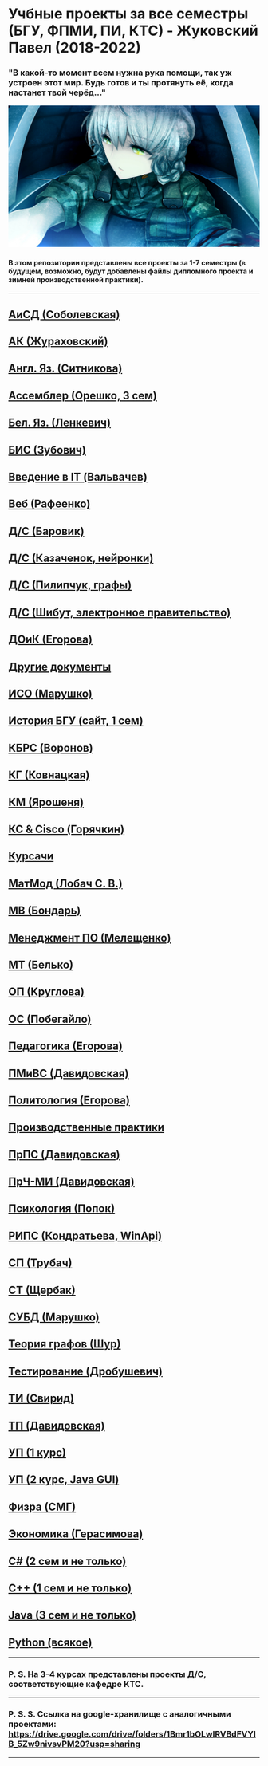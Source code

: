 Учбные проекты за все семестры (БГУ, ФПМИ, ПИ, КТС) - Жуковский Павел (2018-2022)
===
### "В какой-то момент всем нужна рука помощи, так уж устроен этот мир. Будь готов и ты протянуть её, когда настанет твой черёд..."
![Here could be image, but your Internet is too slow...](https://github.com/Shist/Zhukouski_Pavel_BSU_Projects/blob/master/Other%20documents/BG.jpg)
#### В этом репозитории представлены все проекты за 1-7 семестры (в будущем, возможно, будут добавлены файлы дипломного проекта и зимней производственной практики).
---
[АиСД (Соболевская)](https://github.com/Shist/Zhukouski_Pavel_BSU_Projects/tree/master/Algorithms%20and%20data%20structures)
---
[АК (Жураховский)](https://github.com/Shist/Zhukouski_Pavel_BSU_Projects/tree/master/Computer%20architecture)
---
[Англ. Яз. (Ситникова)](https://github.com/Shist/Zhukouski_Pavel_BSU_Projects/tree/master/English%20language)
---
[Ассемблер (Орешко, 3 сем)](https://github.com/Shist/Zhukouski_Pavel_BSU_Projects/tree/master/Assembler)
---
[Бел. Яз. (Ленкевич)](https://github.com/Shist/Zhukouski_Pavel_BSU_Projects/tree/master/Belarusian%20language)
---
[БИС (Зубович)](https://github.com/Shist/Zhukouski_Pavel_BSU_Projects/tree/master/Information%20systems%20security%20(Assembler))
---
[Введение в IT (Вальвачев)](https://github.com/Shist/Zhukouski_Pavel_BSU_Projects/tree/master/Introduction%20to%20IT)
---
[Веб (Рафеенко)](https://github.com/Shist/Zhukouski_Pavel_BSU_Projects/tree/master/Web-programming)
---
[Д/С (Баровик)](https://github.com/Shist/Zhukouski_Pavel_BSU_Projects/tree/master/Development%20of%20client-server%20applications%20(DS))
---
[Д/С (Казаченок, нейронки)](https://github.com/Shist/Zhukouski_Pavel_BSU_Projects/tree/master/Neural%20networks%20(DS))
---
[Д/С (Пилипчук, графы)](https://github.com/Shist/Zhukouski_Pavel_BSU_Projects/tree/master/Graph%20algorithms%20(DS))
---
[Д/С (Шибут, электронное правительство)](https://github.com/Shist/Zhukouski_Pavel_BSU_Projects/tree/master/Electronic%20government%20(DS))
---
[ДОиК (Егорова)](https://github.com/Shist/Zhukouski_Pavel_BSU_Projects/tree/master/Business%20communication)
---
[Другие документы](https://github.com/Shist/Zhukouski_Pavel_BSU_Projects/tree/master/Other%20documents)
---
[ИСО (Марушко)](https://github.com/Shist/Zhukouski_Pavel_BSU_Projects/tree/master/Operations%20research%20(ISO))
---
[История БГУ (сайт, 1 сем)](https://github.com/Shist/Zhukouski_Pavel_BSU_Projects/tree/master/BSU%20History%20(site))
---
[КБРС (Воронов)](https://github.com/Shist/Zhukouski_Pavel_BSU_Projects/tree/master/Information%20Systems%20Computer%20Security%20(KBRS))
---
[КГ (Ковнацкая)](https://github.com/Shist/Zhukouski_Pavel_BSU_Projects/tree/master/Computer%20graphics)
---
[КМ (Ярошеня)](https://github.com/Shist/Zhukouski_Pavel_BSU_Projects/tree/master/Cryptographic%20methods)
---
[КС & Cisco (Горячкин)](https://github.com/Shist/Zhukouski_Pavel_BSU_Projects/tree/master/Computer%20networks%20(Cisco))
---
[Курсачи](https://github.com/Shist/Zhukouski_Pavel_BSU_Projects/tree/master/Term%20papers)
---
[МатМод (Лобач С. В.)](https://github.com/Shist/Zhukouski_Pavel_BSU_Projects/tree/master/Math%20modeling)
---
[МВ (Бондарь)](https://github.com/Shist/Zhukouski_Pavel_BSU_Projects/tree/master/Calculation%20methods)
---
[Менеджмент ПО (Мелещенко)](https://github.com/Shist/Zhukouski_Pavel_BSU_Projects/tree/master/Software%20management)
---
[МТ (Белько)](https://github.com/Shist/Zhukouski_Pavel_BSU_Projects/tree/master/Broadcast%20methods)
---
[ОП (Круглова)](https://github.com/Shist/Zhukouski_Pavel_BSU_Projects/tree/master/Public%20politics)
---
[ОС (Побегайло)](https://github.com/Shist/Zhukouski_Pavel_BSU_Projects/tree/master/OS%20(WinApi))
---
[Педагогика (Егорова)](https://github.com/Shist/Zhukouski_Pavel_BSU_Projects/tree/master/Pedagogy)
---
[ПМиВС (Давидовская)](https://github.com/Shist/Zhukouski_Pavel_BSU_Projects/tree/master/Mobile%20and%20Embedded%20Systems%20Programming)
---
[Политология (Егорова)](https://github.com/Shist/Zhukouski_Pavel_BSU_Projects/tree/master/Political%20science)
---
[Производственные практики](https://github.com/Shist/Zhukouski_Pavel_BSU_Projects/tree/master/Industrial%20practices)
---
[ПрПС (Давидовская)](https://github.com/Shist/Zhukouski_Pavel_BSU_Projects/tree/master/Design%20of%20software%20systems)
---
[ПрЧ-МИ (Давидовская)](https://github.com/Shist/Zhukouski_Pavel_BSU_Projects/tree/master/Design%20of%20human-machine%20interfaces)
---
[Психология (Попок)](https://github.com/Shist/Zhukouski_Pavel_BSU_Projects/tree/master/Psychology)
---
[РИПС (Кондратьева, WinApi)](https://github.com/Shist/Zhukouski_Pavel_BSU_Projects/tree/master/Parallel%20systems%20(WinApi))
---
[СП (Трубач)](https://github.com/Shist/Zhukouski_Pavel_BSU_Projects/tree/master/System%20Programming%20(WinApi))
---
[СТ (Щербак)](https://github.com/Shist/Zhukouski_Pavel_BSU_Projects/tree/master/Telecommunication%20systems)
---
[СУБД (Марушко)](https://github.com/Shist/Zhukouski_Pavel_BSU_Projects/tree/master/Data%20models%20and%20DBMS)
---
[Теория графов (Шур)](https://github.com/Shist/Zhukouski_Pavel_BSU_Projects/tree/master/Graph%20theory)
---
[Тестирование (Дробушевич)](https://github.com/Shist/Zhukouski_Pavel_BSU_Projects/tree/master/Testing%20and%20software%20quality%20assessment)
---
[ТИ (Свирид)](https://github.com/Shist/Zhukouski_Pavel_BSU_Projects/tree/master/Information%20Theory)
---
[ТП (Давидовская)](https://github.com/Shist/Zhukouski_Pavel_BSU_Projects/tree/master/Programming%20technologies)
---
[УП (1 курс)](https://github.com/Shist/Zhukouski_Pavel_BSU_Projects/tree/master/UP%20(Educational%20practice))
---
[УП (2 курс, Java GUI)](https://github.com/Shist/Zhukouski_Pavel_BSU_Projects/tree/master/UP%20on%20Java%20(Educational%20practice%20on%20Java))
---
[Физра (СМГ)](https://github.com/Shist/Zhukouski_Pavel_BSU_Projects/tree/master/Physical%20Education)
---
[Экономика (Герасимова)](https://github.com/Shist/Zhukouski_Pavel_BSU_Projects/tree/master/Economy)
---
[C# (2 сем и не только)](https://github.com/Shist/Zhukouski_Pavel_BSU_Projects/tree/master/Other%20Programming%20(C%23))
---
[C++ (1 сем и не только)](https://github.com/Shist/Zhukouski_Pavel_BSU_Projects/tree/master/Other%20Programming%20(C%2B%2B))
---
[Java (3 сем и не только)](https://github.com/Shist/Zhukouski_Pavel_BSU_Projects/tree/master/Other%20Programming%20(Java))
---
[Python (всякое)](https://github.com/Shist/Zhukouski_Pavel_BSU_Projects/tree/master/Other%20Programming%20(Python))
---
---
### P. S. На 3-4 курсах представлены проекты Д/С, соответствующие кафедре КТС.
---
### P. S. S. Ссылка на google-хранилище с аналогичными проектами: https://drive.google.com/drive/folders/1Bmr1bOLwlRVBdFVYIB_5Zw9nivsvPM20?usp=sharing
---
